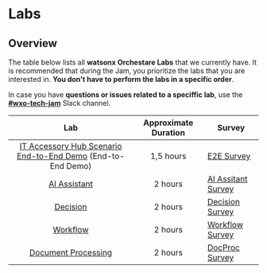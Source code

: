 # Labs

## Overview

The table below lists all **watsonx Orchestare Labs** that we currently have. It is recommended that during the Jam, you prioritize the labs that you are interested in. **You don't have to perform the labs in a specific order**.

In case you have **questions or issues related to a speciffic lab**, use the **[#wxo-tech-jam](https://ibm.enterprise.slack.com/archives/C08K4TKFHEE)** Slack channel.

| Lab                                                   | Approximate Duration |  Survey |
| :-----------------------------------------------------------: | :------------------: | ------------- |
| [IT Accessory Hub Scenario End-to-End Demo](https://github.com/IBM/wxo-labs/tree/main/IT%20Accessory%20Hub%20Scenario%20End-to-End%20Demo) (End-to-End Demo) |      1,5 hours        |[E2E Survey](ibm.biz/wxo-tech-jam-e2e-survey) |
| [AI Assistant](https://github.com/IBM/wxo-labs/tree/main/AI%20Assistant)  |      2 hours        |[AI Assitant Survey](ibm.biz/wxo-tech-jam-assistant-survey) |
| [Decision](https://github.com/IBM/wxo-labs/tree/main/Decision)  |      2 hours        |[Decision Survey](ibm.biz/wxo-tech-jam-decision-survey) |
| [Workflow](https://github.com/IBM/wxo-labs/tree/main/Workflow)  |      2 hours        |[Workflow Survey](ibm.biz/wxo-tech-jam-workflow-survey) |
| [Document Processing](https://github.com/IBM/wxo-labs/tree/main/Document%20Processing)  |      2 hours        |[DocProc Survey](ibm.biz/wxo-tech-jam-docproc-survey) |

